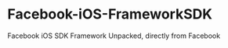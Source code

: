 Facebook-iOS-FrameworkSDK
=========================

Facebook iOS SDK Framework Unpacked, directly from Facebook
